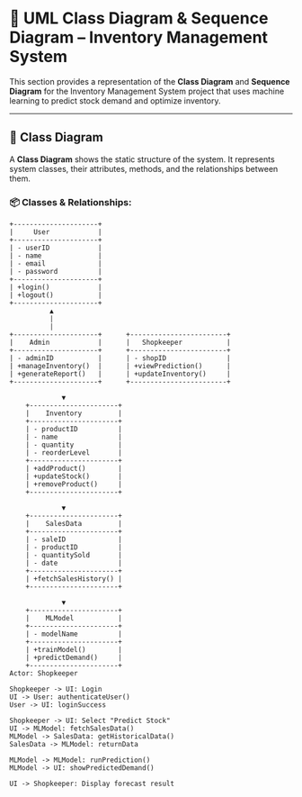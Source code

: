 # 🧱 UML Class Diagram & Sequence Diagram – Inventory Management System

This section provides a representation of the **Class Diagram** and **Sequence Diagram** for the Inventory Management System project that uses machine learning to predict stock demand and optimize inventory.

---

## 📘 Class Diagram

A **Class Diagram** shows the static structure of the system. It represents system classes, their attributes, methods, and the relationships between them.

### 📦 Classes & Relationships:

```text
+---------------------+
|     User            |
+---------------------+
| - userID            |
| - name              |
| - email             |
| - password          |
+---------------------+
| +login()            |
| +logout()           |
+---------------------+
          ▲
          |
          |
+---------------------+      +------------------------+
|    Admin            |      |   Shopkeeper           |
+---------------------+      +------------------------+
| - adminID           |      | - shopID               |
| +manageInventory()  |      | +viewPrediction()      |
| +generateReport()   |      | +updateInventory()     |
+---------------------+      +------------------------+

             ▼
    +----------------------+
    |    Inventory         |
    +----------------------+
    | - productID          |
    | - name               |
    | - quantity           |
    | - reorderLevel       |
    +----------------------+
    | +addProduct()        |
    | +updateStock()       |
    | +removeProduct()     |
    +----------------------+

             ▼
    +----------------------+
    |    SalesData         |
    +----------------------+
    | - saleID             |
    | - productID          |
    | - quantitySold       |
    | - date               |
    +----------------------+
    | +fetchSalesHistory() |
    +----------------------+

             ▼
    +----------------------+
    |    MLModel           |
    +----------------------+
    | - modelName          |
    +----------------------+
    | +trainModel()        |
    | +predictDemand()     |
    +----------------------+
Actor: Shopkeeper

Shopkeeper -> UI: Login
UI -> User: authenticateUser()
User -> UI: loginSuccess

Shopkeeper -> UI: Select "Predict Stock"
UI -> MLModel: fetchSalesData()
MLModel -> SalesData: getHistoricalData()
SalesData -> MLModel: returnData

MLModel -> MLModel: runPrediction()
MLModel -> UI: showPredictedDemand()

UI -> Shopkeeper: Display forecast result
